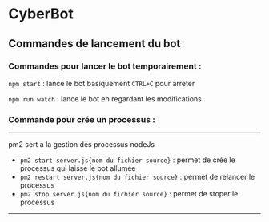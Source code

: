 # CyberBot

## Commandes de lancement du bot

### Commandes pour lancer le bot temporairement :

`npm start` : lance le bot basiquement `CTRL+C` pour arreter

`npm run watch` : lance le bot en regardant les modifications

### Commande pour crée un processus :

----------

pm2 sert a la gestion des processus nodeJs

- `pm2 start server.js{nom du fichier source}` : permet de crée le processus qui laisse le bot allumée
- `pm2 restart server.js{nom du fichier source}` : permet de relancer le processus
- `pm2 stop server.js{nom du fichier source}` : permet de stoper le processus
----------